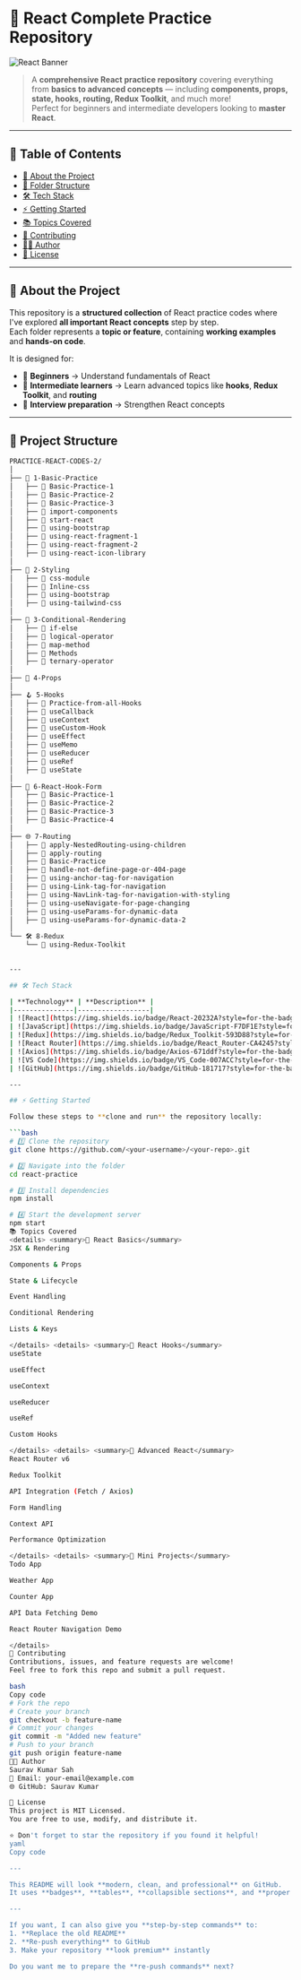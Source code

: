 # 🚀 React Complete Practice Repository  

![React Banner](https://raw.githubusercontent.com/github/explore/main/topics/react/react.png)

> A **comprehensive React practice repository** covering everything from **basics to advanced concepts** — including **components, props, state, hooks, routing, Redux Toolkit**, and much more!  
Perfect for beginners and intermediate developers looking to **master React**.

---

## 📝 Table of Contents
- [📌 About the Project](#-about-the-project)
- [📂 Folder Structure](#-folder-structure)
- [🛠 Tech Stack](#-tech-stack)
- [⚡ Getting Started](#-getting-started)
- [📚 Topics Covered](#-topics-covered)
- [🤝 Contributing](#-contributing)
- [👨‍💻 Author](#-author)
- [📜 License](#-license)

---

## 📌 About the Project

This repository is a **structured collection** of React practice codes where I've explored **all important React concepts** step by step.  
Each folder represents a **topic or feature**, containing **working examples** and **hands-on code**.  

It is designed for:
- 🔹 **Beginners** → Understand fundamentals of React
- 🔹 **Intermediate learners** → Learn advanced topics like **hooks**, **Redux Toolkit**, and **routing**
- 🔹 **Interview preparation** → Strengthen React concepts

---

## 📂 Project Structure

```bash
PRACTICE-REACT-CODES-2/
│
├── 📁 1-Basic-Practice
│   ├── 📄 Basic-Practice-1
│   ├── 📄 Basic-Practice-2
│   ├── 📄 Basic-Practice-3
│   ├── 📄 import-components
│   ├── 📄 start-react
│   ├── 📄 using-bootstrap
│   ├── 📄 using-react-fragment-1
│   ├── 📄 using-react-fragment-2
│   ├── 📄 using-react-icon-library
│
├── 🎨 2-Styling
│   ├── 📄 css-module
│   ├── 📄 Inline-css
│   ├── 📄 using-bootstrap
│   ├── 📄 using-tailwind-css
│
├── 🔀 3-Conditional-Rendering
│   ├── 📄 if-else
│   ├── 📄 logical-operator
│   ├── 📄 map-method
│   ├── 📄 Methods
│   ├── 📄 ternary-operator
│
├── 🎁 4-Props
│
├── 🪝 5-Hooks
│   ├── 📄 Practice-from-all-Hooks
│   ├── 📄 useCallback
│   ├── 📄 useContext
│   ├── 📄 useCustom-Hook
│   ├── 📄 useEffect
│   ├── 📄 useMemo
│   ├── 📄 useReducer
│   ├── 📄 useRef
│   ├── 📄 useState
│
├── 📝 6-React-Hook-Form
│   ├── 📄 Basic-Practice-1
│   ├── 📄 Basic-Practice-2
│   ├── 📄 Basic-Practice-3
│   ├── 📄 Basic-Practice-4
│
├── 🌐 7-Routing
│   ├── 📄 apply-NestedRouting-using-children
│   ├── 📄 apply-routing
│   ├── 📄 Basic-Practice
│   ├── 📄 handle-not-define-page-or-404-page
│   ├── 📄 using-anchor-tag-for-navigation
│   ├── 📄 using-Link-tag-for-navigation
│   ├── 📄 using-NavLink-tag-for-navigation-with-styling
│   ├── 📄 using-useNavigate-for-page-changing
│   ├── 📄 using-useParams-for-dynamic-data
│   ├── 📄 using-useParams-for-dynamic-data-2
│
└── 🛠️ 8-Redux
    └── 📄 using-Redux-Toolkit

    
---

## 🛠 Tech Stack

| **Technology** | **Description** |
|---------------|------------------|
| ![React](https://img.shields.io/badge/React-20232A?style=for-the-badge&logo=react&logoColor=61DAFB) | Frontend library |
| ![JavaScript](https://img.shields.io/badge/JavaScript-F7DF1E?style=for-the-badge&logo=javascript&logoColor=black) | Language used |
| ![Redux](https://img.shields.io/badge/Redux_Toolkit-593D88?style=for-the-badge&logo=redux&logoColor=white) | State management |
| ![React Router](https://img.shields.io/badge/React_Router-CA4245?style=for-the-badge&logo=react-router&logoColor=white) | Routing |
| ![Axios](https://img.shields.io/badge/Axios-671ddf?style=for-the-badge&logo=axios&logoColor=white) | API requests |
| ![VS Code](https://img.shields.io/badge/VS_Code-007ACC?style=for-the-badge&logo=visual-studio-code&logoColor=white) | Code editor |
| ![GitHub](https://img.shields.io/badge/GitHub-181717?style=for-the-badge&logo=github&logoColor=white) | Repository hosting |

---

## ⚡ Getting Started

Follow these steps to **clone and run** the repository locally:

```bash
# 1️⃣ Clone the repository
git clone https://github.com/<your-username>/<your-repo>.git

# 2️⃣ Navigate into the folder
cd react-practice

# 3️⃣ Install dependencies
npm install

# 4️⃣ Start the development server
npm start
📚 Topics Covered
<details> <summary>🔹 React Basics</summary>
JSX & Rendering

Components & Props

State & Lifecycle

Event Handling

Conditional Rendering

Lists & Keys

</details> <details> <summary>🔹 React Hooks</summary>
useState

useEffect

useContext

useReducer

useRef

Custom Hooks

</details> <details> <summary>🔹 Advanced React</summary>
React Router v6

Redux Toolkit

API Integration (Fetch / Axios)

Form Handling

Context API

Performance Optimization

</details> <details> <summary>🔹 Mini Projects</summary>
Todo App

Weather App

Counter App

API Data Fetching Demo

React Router Navigation Demo

</details>
🤝 Contributing
Contributions, issues, and feature requests are welcome!
Feel free to fork this repo and submit a pull request.

bash
Copy code
# Fork the repo
# Create your branch
git checkout -b feature-name
# Commit your changes
git commit -m "Added new feature"
# Push to your branch
git push origin feature-name
👨‍💻 Author
Saurav Kumar Sah
📧 Email: your-email@example.com
🌐 GitHub: Saurav Kumar

📜 License
This project is MIT Licensed.
You are free to use, modify, and distribute it.

⭐ Don't forget to star the repository if you found it helpful!
yaml
Copy code

---

This README will look **modern, clean, and professional** on GitHub.  
It uses **badges**, **tables**, **collapsible sections**, and **proper formatting** to make it **stand out**.

---

If you want, I can also give you **step-by-step commands** to:
1. **Replace the old README**  
2. **Re-push everything** to GitHub  
3. Make your repository **look premium** instantly  

Do you want me to prepare the **re-push commands** next?